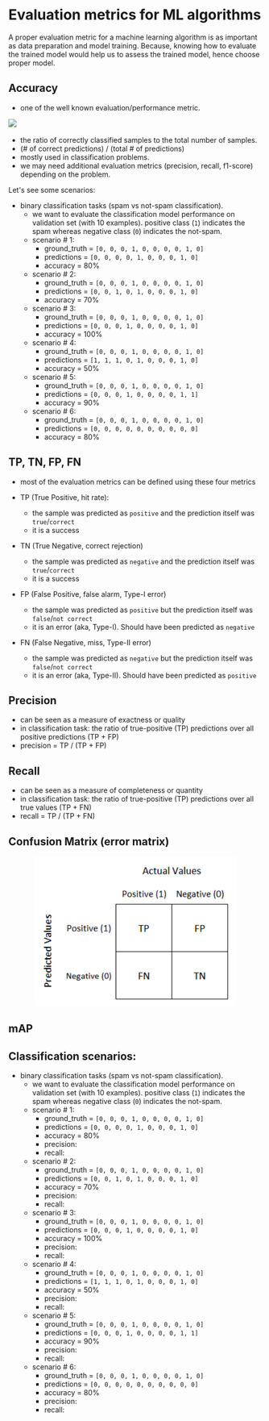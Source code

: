 # Evaluation metrics for ML algorithms
A proper evaluation metric for a machine learning algorithm is as important as data preparation and model training. 
Because, knowing how to evaluate the trained model would help us to assess the trained model, hence choose proper model.


## Accuracy
- one of the well known evaluation/performance metric.

<img src="https://render.githubusercontent.com/render/math?math=Accuracy = \frac{TP %2B TN}{TP %2B TN %2B FP %2B FN} = \frac{all \enspace correct \enspace predictions}{total \enspace number \enspace of \enspace samples or predictions}"/>

- the ratio of correctly classified samples to the total number of samples.
- (# of correct predictions) / (total # of predictions)
- mostly used in classification problems.
- we may need additional evaluation metrics (precision, recall, f1-score) depending on the problem.

Let's see some scenarios: 

- binary classification tasks (spam vs not-spam classification). 
    - we want to evaluate the classification model performance on validation set (with 10 examples). positive class (`1`) indicates the spam whereas negative class (`0`) indicates the not-spam. 
    - scenario # 1:
       - ground_truth = `[0, 0, 0, 1, 0, 0, 0, 0, 1, 0]`
       - predictions  = `[0, 0, 0, 0, 1, 0, 0, 0, 1, 0]`
       - accuracy = 80%
    - scenario # 2:
       - ground_truth = `[0, 0, 0, 1, 0, 0, 0, 0, 1, 0]`
       - predictions  = `[0, 0, 1, 0, 1, 0, 0, 0, 1, 0]`
       - accuracy = 70%
    - scenario # 3:
       - ground_truth = `[0, 0, 0, 1, 0, 0, 0, 0, 1, 0]`
       - predictions  = `[0, 0, 0, 1, 0, 0, 0, 0, 1, 0]`
       - accuracy = 100%
    - scenario # 4:
       - ground_truth = `[0, 0, 0, 1, 0, 0, 0, 0, 1, 0]`
       - predictions  = `[1, 1, 1, 0, 1, 0, 0, 0, 1, 0]`
       - accuracy = 50%
    - scenario # 5:
       - ground_truth = `[0, 0, 0, 1, 0, 0, 0, 0, 1, 0]`
       - predictions  = `[0, 0, 0, 1, 0, 0, 0, 0, 1, 1]`
       - accuracy = 90%
    - scenario # 6:
       - ground_truth = `[0, 0, 0, 1, 0, 0, 0, 0, 1, 0]`
       - predictions  = `[0, 0, 0, 0, 0, 0, 0, 0, 0, 0]`
       - accuracy = 80%

## TP, TN, FP, FN
- most of the evaluation metrics can be defined using these four metrics
 
- TP (True Positive, hit rate): 
    - the sample was predicted as `positive` and the prediction itself was `true`/`correct`
    - it is a success
- TN (True Negative, correct rejection)
    - the sample was predicted as `negative` and the prediction itself was `true`/`correct`
    - it is a success
- FP (False Positive, false alarm, Type-I error)
    - the sample was predicted as `positive` but the prediction itself was `false`/`not correct`
    - it is an error (aka, Type-I). Should have been predicted as `negative`
- FN (False Negative, miss, Type-II error)
    - the sample was predicted as `negative` but the prediction itself was `false`/`not correct`
    - it is an error (aka, Type-II). Should have been predicted as `positive`

## Precision
- can be seen as a measure of exactness or quality
- in classification task: the ratio of true-positive (TP) predictions over all positive predictions (TP + FP)
- precision = TP / (TP + FP)

## Recall
- can be seen as a measure of completeness or quantity 
- in classification task: the ratio of true-positive (TP) predictions over all true values (TP + FN)
- recall = TP / (TP + FN)

## Confusion Matrix (error matrix)

<p align="center"><img src="https://github.com/Machine-Learning-Tokyo/practical-ml-implementations/blob/master/imgs/binary_confusion_matrix.png" width="400"></p>


## mAP

## Classification scenarios: 
- binary classification tasks (spam vs not-spam classification). 
    - we want to evaluate the classification model performance on validation set (with 10 examples). positive class (`1`) indicates the spam whereas negative class (`0`) indicates the not-spam. 
    - scenario # 1:
       - ground_truth = `[0, 0, 0, 1, 0, 0, 0, 0, 1, 0]`
       - predictions  = `[0, 0, 0, 0, 1, 0, 0, 0, 1, 0]`
       - accuracy = 80%
       - precision:
       - recall:
    - scenario # 2:
       - ground_truth = `[0, 0, 0, 1, 0, 0, 0, 0, 1, 0]`
       - predictions  = `[0, 0, 1, 0, 1, 0, 0, 0, 1, 0]`
       - accuracy = 70%
       - precision:
       - recall:
    - scenario # 3:
       - ground_truth = `[0, 0, 0, 1, 0, 0, 0, 0, 1, 0]`
       - predictions  = `[0, 0, 0, 1, 0, 0, 0, 0, 1, 0]`
       - accuracy = 100%
       - precision:
       - recall:
    - scenario # 4:
       - ground_truth = `[0, 0, 0, 1, 0, 0, 0, 0, 1, 0]`
       - predictions  = `[1, 1, 1, 0, 1, 0, 0, 0, 1, 0]`
       - accuracy = 50%
       - precision:
       - recall:
    - scenario # 5:
       - ground_truth = `[0, 0, 0, 1, 0, 0, 0, 0, 1, 0]`
       - predictions  = `[0, 0, 0, 1, 0, 0, 0, 0, 1, 1]`
       - accuracy = 90%
       - precision:
       - recall:
    - scenario # 6:
       - ground_truth = `[0, 0, 0, 1, 0, 0, 0, 0, 1, 0]`
       - predictions  = `[0, 0, 0, 0, 0, 0, 0, 0, 0, 0]`
       - accuracy = 80%
       - precision:
       - recall:

